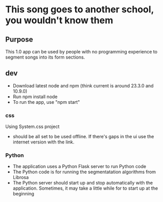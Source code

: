 # This song goes to another school, you wouldn't know them

## Purpose
This 1.0 app can be used by people with no programming experience to segment songs into its form sections. 

## dev
- Download latest node and npm (think current is around 23.3.0 and 10.9.0)
- Run npm install node
- To run the app, use "npm start"

### css
Using System.css project
- should be all set to be used offline. If there's gaps in the ui use the internet version with the link.

### Python
- The application uses a Python Flask server to run Python code
- The Python code is for running the segmentatation algorithms from Librosa
- The Python server should start up and stop automatically with the application. Sometimes, it may take a little while for to start up at the beginning
